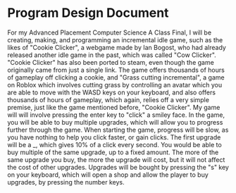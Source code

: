 # Program Design Document
For my Advanced Placement Computer Science A Class Final, I will be creating, making, and programming an incremental idle game, such as the likes of "Cookie Clicker", a webgame made by Ian Bogost, who had already released another idle game in the past, which was called "Cow Clicker". "Cookie Clicker" has also been ported to steam, even though the game originally came from just a single link. The game offers thousands of hours of gameplay off clicking a cookie, and "Grass cutting incremental", a game on Roblox which involves cutting grass by controlling an avatar which you are able to move with the WASD keys on your keyboard, and also offers thousands of hours of gameplay, which again, relies off a very simple premise, just like the game mentioned before, "Cookie Clicker". My game will will involve pressing the enter key to "click" a smiley face. In the game, you will be able to buy multiple upgrades, which will allow you to progress further through the game. When starting the game, progress will be slow, as you have nothing to help you click faster, or gain clicks. The first upgrade will be a _, which gives 10% of a click every second. You would be able to buy multiple of the same upgrade, up to a fixed amount. The more of the same upgrade you buy, the more the upgrade will cost, but it will not affect the cost of other upgrades. Upgrades will be bought by pressing the "s" key on your keyboard, which will open a shop and allow the player to buy upgrades, by pressing the number keys.